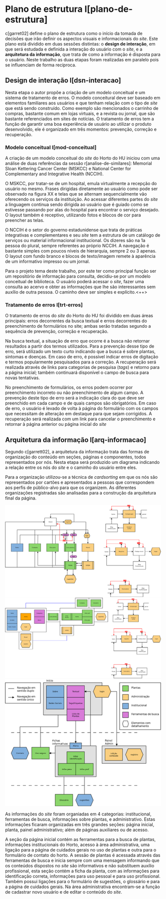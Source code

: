 # Plano de estrutura l[plano-de-estrutura]

c[garret02] define o plano de estrutura como o início da tomada de decisões que irão definir os aspectos visuais e informacionais do _site_. Este plano está dividido em duas sessões distintas: o **design de interação**, em que será estudada e definida a interação do usuário com o _site_, e a **arquitetura da informação**, que trata de como a informação é disposta para o usuário. Neste trabalho as duas etapas foram realizadas em paralelo pois se influenciam de forma recíproca.

## Design de interação l[dsn-interacao]

Nesta etapa o autor propõe a criação de um modelo conceitual e um sistema de tratamento de erros. O modelo conceitural deve ser baseado em elementos familiares aos usuários e que tenham relação com o tipo de _site_ que está sendo construído. Como exemplo são mencionados o carrinho de compras, bastante comum em lojas virtuais, e a revista ou jornal, que são bastante referenciados em sites de notícias. O tratamento de erros tem a função de garantir uma boa experiência de usuário ao utilizar o produto desenvolvido, ele é organizado em três momentos: prevenção, correção e recuperação.

### Modelo conceitual l[mod-conceitual]

A criação de um modelo conceitual do _site_ do Horto do HU iniciou com uma análise de duas referências da sessão r[analise-de-similares]: Memorial Sloan Kettering Cancer Center (MSKCC) e National Center for Complementary and Integrative Health (NCCIH).

O MSKCC, por tratar-se de um hospital, emula virtualmente a recepção do usuário no mesmo. Frases dirigidas diretamente ao usuário como pode ser observado na figura XX e telas que se alternam sequencialmente vão oferecendo os serviços da instituição. Ao acessar diferentes partes do _site_ a linguagem continua sendo dirigida ao usuário que é guiado como se estivesse passando por alas do hospital para encontrar o serviço desejado. O layout também é receptivo, utilizando fotos e blocos de cor para preencher as telas.

O NCCIH é o setor do governo estadunidense que trata de práticas integrativas e complementares e seu _site_ tem a estrutura de um catálogo de serviços ou material informacional institucional. Os dizeres são na 1a pessoa do plural, sempre referentes ao próprio NCCIH. A navegação é bastante simples com poucos níveis de hierarquia, sempre 2 ou 3 apenas. O layout com fundo branco e blocos de texto/imagem remete à aparência de um informativo impresso ou um jornal.

Para o projeto tema deste trabalho, por este ter como principal função ser um repositório de informação para consulta, decidiu-se por um modelo conceitual de biblioteca. O usuário poderá acessar o _site_, fazer uma consulta ao acervo e obter as informações que lhe são interessantes sem auxílio de outra pessoa. O caminho deve ser simples e explícito.<++> 

### Tratamento de erros l[trt-erros]

O tratamento de erros do _site_ do Horto do HU foi dividido em duas áreas principais: erros decorrentes da busca textual e erros decorrentes do preenchimento de formulários no site; ambas serão tratadas segundo a sequência de prevenção, correção e recuperação.

Na busca textual, a situação de erro que ocorre é a busca não retornar resultados a partir dos termos utilizados. Para a prevenção desse tipo de erro, será utilizado um texto curto indicando que a busca é sobre plantas, sintomas e doenças. Em caso de erro, é possível indicar erros de digitação e termos popularmente pesquisados para a correção. A recuperação será realizada através de links para categorias de pesquisa (_tags_) e retorno para a página inicial; também continuará disponível o campo de busca para novas tentativas.

No preenchimento de formulários, os erros podem ocorrer por preenchimento incorreto ou não preenchimento de algum campo. A prevenção deste tipo de erro será a indicação clara do que deve ser preenchido em cada campo e de quais campos são obrigatórios. Em caso de erro, o usuário é levado de volta à página do formulário com os campos que necessitam de alteração em destaque para que sejam corrigidos. A recuperação será realizada com um link para cancelar o preenchimento e retornar à página anterior ou página inicial do _site_

## Arquitetura da informação l[arq-informacao]

Segundo c[garrett02], a arquitetura da informação trata das formas de organização do conteúdo em seções, páginas e componentes, todos representados por nós. Nesta etapa será produzido um diagrama indicando a relação entre os nós do _site_ e o caminho do usuário entre eles. 

Para a organização utilizou-se a técnica de _cardsorting_ em que os nós são representados por cartões e apresentados a pessoas que correspondem aos perfis de público-alvo para que os organizem. As diferentes organizações registradas são analisadas para a construção da arquitetura final da página.

![arq-info-img](tex/images/diagramas/principal.png "Esquema estrutural do _site_")
![arq-info-img](tex/images/diagramas/v2_cs8.png "Esquema estrutural do _site_")
![arq-info-img](tex/images/diagramas/v3.png "Esquema estrutural do _site_")

As informações do _site_ foram organiadas em 4 categorias: institucional, ferramentas de busca, informações sobre plantas, e administrativo. Estas informações ficaram organizadas em três grandes seções: página inicial, planta, painel administrativo; além de páginas auxiliares ou de acesso.

A seção da página inicial contém as ferramentas para a busca de plantas, informações institucionais do Horto, acesso à área administrativa, uma ligação para a página de cuidados gerais no uso de plantas e outra para o formulário de contato do horto. A sessão de plantas é acessada através das ferramentas de busca e inicia sempre com uma mensagem informando que os conteúdos dispostos no _site_ são informativos e não substituem auxílio profissional, esta seção contém a ficha da planta, com as informações para identificação correta, informações para uso pessoal e para uso profissional. Também possui ligações para o formulário de sugestões, o glossário e para a página de cuidados gerais. Na área administrativa encontram-se a função de cadastrar novo usuário e de editar o conteúdo do _site_.


